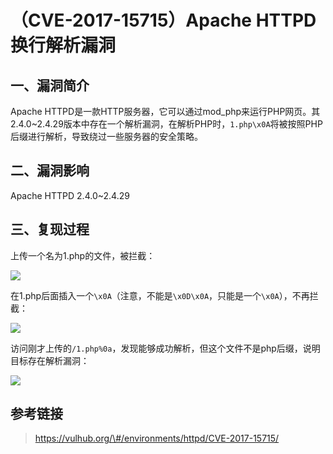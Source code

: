 （CVE-2017-15715）Apache HTTPD 换行解析漏洞
===========================================

一、漏洞简介
------------

Apache
HTTPD是一款HTTP服务器，它可以通过mod\_php来运行PHP网页。其2.4.0\~2.4.29版本中存在一个解析漏洞，在解析PHP时，`1.php\x0A`将被按照PHP后缀进行解析，导致绕过一些服务器的安全策略。

二、漏洞影响
------------

Apache HTTPD 2.4.0\~2.4.29

三、复现过程
------------

上传一个名为1.php的文件，被拦截：

![](./resource/(CVE-2017-15715)ApacheHTTPD换行解析漏洞/media/rId24.png)

在1.php后面插入一个`\x0A`（注意，不能是`\x0D\x0A`，只能是一个`\x0A`），不再拦截：

![](./resource/(CVE-2017-15715)ApacheHTTPD换行解析漏洞/media/rId25.png)

访问刚才上传的`/1.php%0a`，发现能够成功解析，但这个文件不是php后缀，说明目标存在解析漏洞：

![](./resource/(CVE-2017-15715)ApacheHTTPD换行解析漏洞/media/rId26.png)

参考链接
--------

> https://vulhub.org/\#/environments/httpd/CVE-2017-15715/
